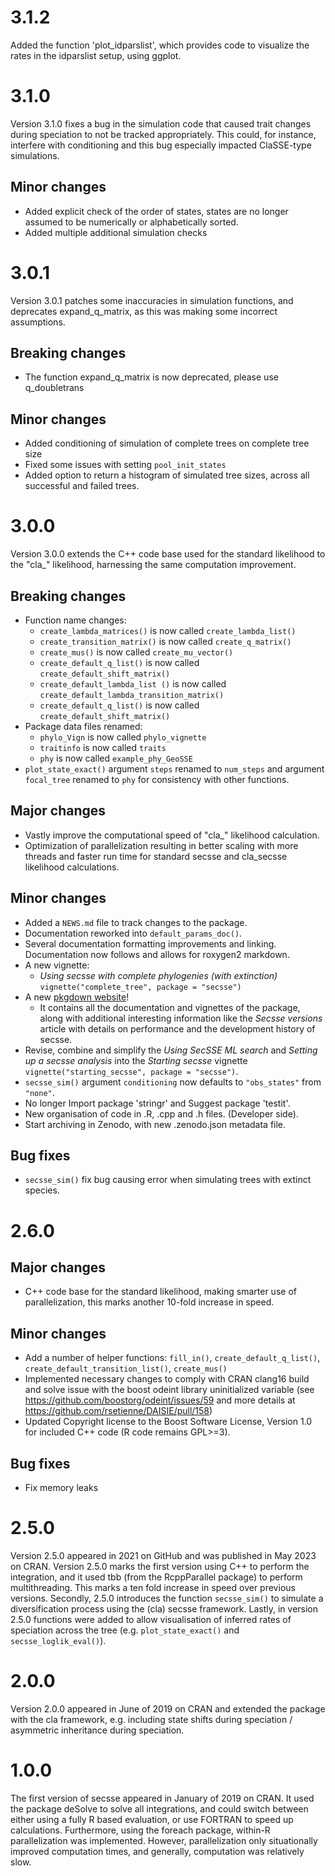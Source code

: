 # 3.1.2

Added the function 'plot_idparslist', which provides code to visualize the
rates in the idparslist setup, using ggplot.

# 3.1.0

Version 3.1.0 fixes a bug in the simulation code that caused trait changes
during speciation to not be tracked appropriately. This could, for instance,
interfere with conditioning and this bug especially impacted ClaSSE-type 
simulations.

## Minor changes

-   Added explicit check of the order of states, states are no longer assumed
to be numerically or alphabetically sorted.
-   Added multiple additional simulation checks

# 3.0.1

Version 3.0.1 patches some inaccuracies in simulation functions, and
deprecates expand_q_matrix, as this was making some incorrect
assumptions.

## Breaking changes

-   The function expand_q_matrix is now deprecated, please use
    q_doubletrans

## Minor changes

-   Added conditioning of simulation of complete trees on complete tree
    size
-   Fixed some issues with setting `pool_init_states`
-   Added option to return a histogram of simulated tree sizes, across
    all successful and failed trees.

# 3.0.0

Version 3.0.0 extends the C++ code base used for the standard likelihood
to the "cla\_" likelihood, harnessing the same computation improvement.

## Breaking changes

-   Function name changes:
    -   `create_lambda_matrices()` is now called `create_lambda_list()`
    -   `create_transition_matrix()` is now called `create_q_matrix()`
    -   `create_mus()` is now called `create_mu_vector()`
    -   `create_default_q_list()` is now called
        `create_default_shift_matrix()`
    -   `create_default_lambda_list ()` is now called
        `create_default_lambda_transition_matrix()`
    -   `create_default_q_list()` is now called
        `create_default_shift_matrix()`
-   Package data files renamed:
    -   `phylo_Vign` is now called `phylo_vignette`
    -   `traitinfo` is now called `traits`
    -   `phy` is now called `example_phy_GeoSSE`
-   `plot_state_exact()` argument `steps` renamed to `num_steps` and
    argument `focal_tree` renamed to `phy` for consistency with other
    functions.

## Major changes

-   Vastly improve the computational speed of "cla\_" likelihood
    calculation.
-   Optimization of parallelization resulting in better scaling with
    more threads and faster run time for standard secsse and cla_secsse
    likelihood calculations.

## Minor changes

-   Added a `NEWS.md` file to track changes to the package.
-   Documentation reworked into `default_params_doc()`.
-   Several documentation formatting improvements and linking.
    Documentation now follows and allows for roxygen2 markdown.
-   A new vignette:
    -   *Using secsse with complete phylogenies (with extinction)*
        `vignette("complete_tree", package = "secsse")`
-   A new [pkgdown
    website](https://rsetienne.github.io/secsse/index.html)!
    -   It contains all the documentation and vignettes of the package,
        along with additional interesting information like the *Secsse
        versions* article with details on performance and the
        development history of secsse.
-   Revise, combine and simplify the *Using SecSSE ML search* and
    *Setting up a secsse analysis* into the *Starting secsse* vignette
    `vignette("starting_secsse", package = "secsse")`.
-   `secsse_sim()` argument `conditioning` now defaults to
    `"obs_states"` from `"none"`.
-   No longer Import package 'stringr' and Suggest package 'testit'.
-   New organisation of code in .R, .cpp and .h files. (Developer side).
-   Start archiving in Zenodo, with new .zenodo.json metadata file.

## Bug fixes

-   `secsse_sim()` fix bug causing error when simulating trees with
    extinct species.

# 2.6.0

## Major changes

-   C++ code base for the standard likelihood, making smarter use of
    parallelization, this marks another 10-fold increase in speed.

## Minor changes

-   Add a number of helper functions: `fill_in()`,
    `create_default_q_list()`, `create_default_transition_list()`,
    `create_mus()`
-   Implemented necessary changes to comply with CRAN clang16 build and
    solve issue with the boost odeint library uninitialized variable
    (see <https://github.com/boostorg/odeint/issues/59> and more details
    at <https://github.com/rsetienne/DAISIE/pull/158>)
-   Updated Copyright license to the Boost Software License, Version 1.0
    for included C++ code (R code remains GPL\>=3).

## Bug fixes

-   Fix memory leaks

# 2.5.0

Version 2.5.0 appeared in 2021 on GitHub and was published in May 2023
on CRAN. Version 2.5.0 marks the first version using C++ to perform the
integration, and it used tbb (from the RcppParallel package) to perform
multithreading. This marks a ten fold increase in speed over previous
versions. Secondly, 2.5.0 introduces the function `secsse_sim()` to
simulate a diversification process using the (cla) secsse framework.
Lastly, in version 2.5.0 functions were added to allow visualisation of
inferred rates of speciation across the tree (e.g. `plot_state_exact()`
and `secsse_loglik_eval()`).

# 2.0.0

Version 2.0.0 appeared in June of 2019 on CRAN and extended the package
with the cla framework, e.g. including state shifts during speciation /
asymmetric inheritance during speciation.

# 1.0.0

The first version of secsse appeared in January of 2019 on CRAN. It used
the package deSolve to solve all integrations, and could switch between
either using a fully R based evaluation, or use FORTRAN to speed up
calculations. Furthermore, using the foreach package, within-R
parallelization was implemented. However, parallelization only
situationally improved computation times, and generally, computation was
relatively slow.
